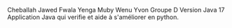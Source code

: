Cheballah Jawed
Fwala Yenga Muby Wenu Yvon 
Groupe D
Version Java 17
Application Java qui verifie et aide à s'améliorer en python.
